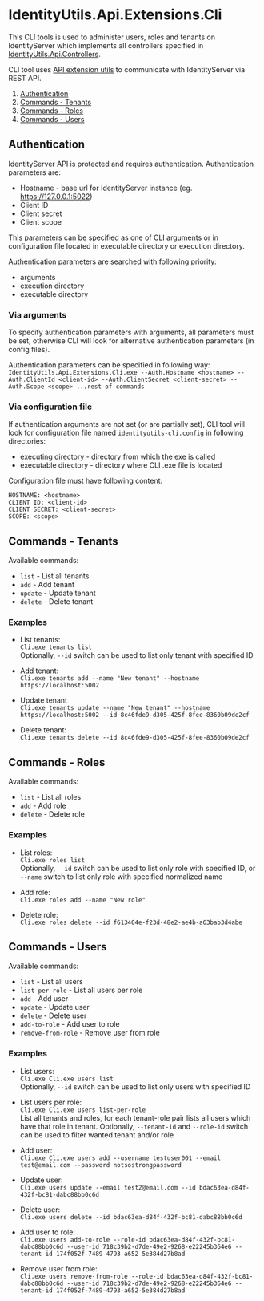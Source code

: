 # IdentityUtils.Api.Extensions.Cli

This CLI tools is used to administer users, roles and tenants on IdentityServer which implements all controllers specified in [IdentityUtils.Api.Controllers](./IdentityUtils.Api.Controllers/README.md).

CLI tool uses [API extension utils](./IdentityUtils.Api.Extensions/README.md) to communicate with IdentityServer via REST API.

1. [ Authentication ](#auth)
2. [ Commands - Tenants ](#tenants)
3. [ Commands - Roles ](#roles)
4. [ Commands - Users ](#users)

<a name="auth"></a>
## Authentication

IdentityServer API is protected and requires authentication. Authentication parameters are:
- Hostname - base url for IdentityServer instance (eg. https://127.0.0.1:5022)
- Client ID
- Client secret
- Client scope

This parameters can be specified as one of CLI arguments or in configuration file located in executable directory or execution directory.

Authentication parameters are searched with following priority:
- arguments
- execution directory
- executable directory

### Via arguments

To specify authentication parameters with arguments, all parameters must be set, otherwise CLI will look for alternative authentication parameters (in config files).

Authentication parameters can be specified in following way:
```IdentityUtils.Api.Extensions.Cli.exe --Auth.Hostname <hostname> --Auth.ClientId <client-id> --Auth.ClientSecret <client-secret> --Auth.Scope <scope> ...rest of commands```

### Via configuration file

If authentication arguments are not set (or are partially set), CLI tool will look for configuration file named `identityutils-cli.config` in following directories:
- executing directory - directory from which the exe is called
- executable directory - directory where CLI .exe file is located

Configuration file must have following content:
```
HOSTNAME: <hostname>
CLIENT ID: <client-id>
CLIENT SECRET: <client-secret>
SCOPE: <scope>
```

<a name="tenants"></a>
## Commands - Tenants
Available commands:
- `list` - List all tenants
- `add` - Add tenant
- `update` - Update tenant
- `delete` - Delete tenant

### Examples
- List tenants: <br/>
`Cli.exe tenants list`<br/>
Optionally, `--id` switch can be used to list only tenant with specified ID

- Add tenant: <br/>
`Cli.exe tenants add --name "New tenant" --hostname https://localhost:5002`

- Update tenant<br/>
`Cli.exe tenants update --name "New tenant" --hostname https://localhost:5002 --id 8c46fde9-d305-425f-8fee-8360b09de2cf`

- Delete tenant: <br/>
`Cli.exe tenants delete --id 8c46fde9-d305-425f-8fee-8360b09de2cf`

<a name="roles"></a>
## Commands - Roles
Available commands:
- `list` - List all roles
- `add` - Add role
- `delete` - Delete role

### Examples
- List roles: <br/>
`Cli.exe roles list`<br/>
Optionally, `--id` switch can be used to list only role with specified ID, or `--name` switch to list only role with specified normalized name

- Add role: <br/>
`Cli.exe roles add --name "New role"`

- Delete role: <br/>
`Cli.exe roles delete --id f613404e-f23d-48e2-ae4b-a63bab3d4abe`

<a name="users"></a>
## Commands - Users
Available commands:
- `list` - List all users
- `list-per-role` - List all users per role
- `add` - Add user
- `update` - Update user
- `delete` - Delete user
- `add-to-role` - Add user to role
- `remove-from-role` - Remove user from role

### Examples
- List users: <br/>
`Cli.exe Cli.exe users list`<br/>
Optionally, `--id` switch can be used to list only users with specified ID

- List users per role: <br/>
`Cli.exe Cli.exe users list-per-role`<br/>
List all tenants and roles, for each tenant-role pair lists all users which have that role in tenant. Optionally, `--tenant-id` and `--role-id` switch can be used to filter wanted tenant and/or role

- Add user: <br/>
`Cli.exe Cli.exe users add --username testuser001 --email test@email.com --password notsostrongpassword`<br/>

- Update user: <br/>
`Cli.exe users update --email test2@email.com --id bdac63ea-d84f-432f-bc81-dabc88bb0c6d`

- Delete user: <br/>
`Cli.exe users delete --id bdac63ea-d84f-432f-bc81-dabc88bb0c6d`

- Add user to role: <br/>
`Cli.exe users add-to-role --role-id bdac63ea-d84f-432f-bc81-dabc88bb0c6d --user-id 718c39b2-d7de-49e2-9268-e22245b364e6 --tenant-id 174f052f-7489-4793-a652-5e384d27b8ad` <br />

- Remove user from role: <br/>
`Cli.exe users remove-from-role --role-id bdac63ea-d84f-432f-bc81-dabc88bb0c6d --user-id 718c39b2-d7de-49e2-9268-e22245b364e6 --tenant-id 174f052f-7489-4793-a652-5e384d27b8ad` <br />

